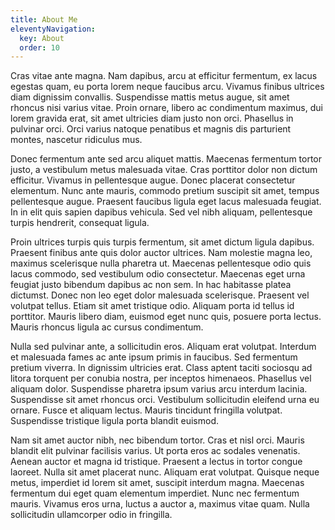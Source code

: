 ```yaml
---
title: About Me
eleventyNavigation:
  key: About
  order: 10
---
```


Cras vitae ante magna. Nam dapibus, arcu at efficitur fermentum, ex lacus egestas quam, eu porta lorem neque faucibus arcu. Vivamus finibus ultrices diam dignissim convallis. Suspendisse mattis metus augue, sit amet rhoncus nisi varius vitae. Proin ornare, libero ac condimentum maximus, dui lorem gravida erat, sit amet ultricies diam justo non orci. Phasellus in pulvinar orci. Orci varius natoque penatibus et magnis dis parturient montes, nascetur ridiculus mus.

Donec fermentum ante sed arcu aliquet mattis. Maecenas fermentum tortor justo, a vestibulum metus malesuada vitae. Cras porttitor dolor non dictum efficitur. Vivamus in pellentesque augue. Donec placerat consectetur elementum. Nunc ante mauris, commodo pretium suscipit sit amet, tempus pellentesque augue. Praesent faucibus ligula eget lacus malesuada feugiat. In in elit quis sapien dapibus vehicula. Sed vel nibh aliquam, pellentesque turpis hendrerit, consequat ligula.

Proin ultrices turpis quis turpis fermentum, sit amet dictum ligula dapibus. Praesent finibus ante quis dolor auctor ultrices. Nam molestie magna leo, maximus scelerisque nulla pharetra ut. Maecenas pellentesque odio quis lacus commodo, sed vestibulum odio consectetur. Maecenas eget urna feugiat justo bibendum dapibus ac non sem. In hac habitasse platea dictumst. Donec non leo eget dolor malesuada scelerisque. Praesent vel volutpat tellus. Etiam sit amet tristique odio. Aliquam porta id tellus id porttitor. Mauris libero diam, euismod eget nunc quis, posuere porta lectus. Mauris rhoncus ligula ac cursus condimentum.

Nulla sed pulvinar ante, a sollicitudin eros. Aliquam erat volutpat. Interdum et malesuada fames ac ante ipsum primis in faucibus. Sed fermentum pretium viverra. In dignissim ultricies erat. Class aptent taciti sociosqu ad litora torquent per conubia nostra, per inceptos himenaeos. Phasellus vel aliquam dolor. Suspendisse pharetra ipsum varius arcu interdum lacinia. Suspendisse sit amet rhoncus orci. Vestibulum sollicitudin eleifend urna eu ornare. Fusce et aliquam lectus. Mauris tincidunt fringilla volutpat. Suspendisse tristique ligula porta blandit euismod.

Nam sit amet auctor nibh, nec bibendum tortor. Cras et nisl orci. Mauris blandit elit pulvinar facilisis varius. Ut porta eros ac sodales venenatis. Aenean auctor et magna id tristique. Praesent a lectus in tortor congue laoreet. Nulla sit amet placerat nunc. Aliquam erat volutpat. Quisque neque metus, imperdiet id lorem sit amet, suscipit interdum magna. Maecenas fermentum dui eget quam elementum imperdiet. Nunc nec fermentum mauris. Vivamus eros urna, luctus a auctor a, maximus vitae quam. Nulla sollicitudin ullamcorper odio in fringilla.

